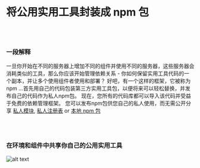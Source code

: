 # 将公用实用工具封装成 npm 包

<br/><br/>


### 一段解释
一旦你开始在不同的服务器上增加不同的组件并使用不同的服务器，这些服务器会消耗类似的工具，那么你应该开始管理依赖关系 - 你如何保留实用工具代码的一个副本，并让多个使用组件者使用和部署？ 好吧，有一个这样的框架，它被称为npm ...首先用自己的代码包装第三方实用工具包，以便将来可以轻松替换，并发布自己的代码作为私人npm包。 现在，您所有的代码库都可以导入该代码并受益于免费的依赖管理框架。 您可以发布npm包供您自己的私人使用，而无需公开分享 [私人模块](https://docs.npmjs.com/private-modules/intro), [私人注册表](https://npme.npmjs.com/docs/tutorials/npm-enterprise-with-nexus.html) or [本地 npm 包](https://medium.com/@arnaudrinquin/build-modular-application-with-npm-local-modules-dfc5ff047bcc)


<br/><br/>


 ### 在环境和组件中共享你自己的公用实用工具
![alt text](/assets/images/Privatenpm.png "构建解决方案的组件")
